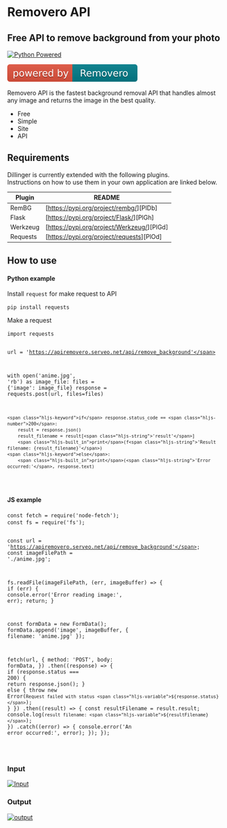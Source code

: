<h1 class="code-line" data-line-start=0 data-line-end=1 ><a id="Removero_API_0"></a>Removero API</h1>
<h2 class="code-line" data-line-start=1 data-line-end=2 ><a id="__Free___API_to_remove_background_from_your_photo_1"></a><strong>Free</strong> API to remove background from your photo</h2>
<p class="has-line-data" data-line-start="3" data-line-end="4"><a href="https://www.python.org/"><img src="https://www.python.org/static/img/psf-logo@2x.png" alt="Python Powered"></a></p>
<p class="has-line-data" data-line-start="5" data-line-end="6"><a href="https://removero.serveo.net/"><img src="https://raw.githubusercontent.com/fandercompany/removero-api/main/build.svg" alt="Build Status"></a></p>
<p class="has-line-data" data-line-start="7" data-line-end="8">Removero API is the fastest background removal API that handles almost any image and returns the image in the best quality.</p>
<ul>
<li class="has-line-data" data-line-start="9" data-line-end="10">Free</li>
<li class="has-line-data" data-line-start="10" data-line-end="11">Simple</li>
<li class="has-line-data" data-line-start="11" data-line-end="12">Site</li>
<li class="has-line-data" data-line-start="12" data-line-end="14">API</li>
</ul>
<h2 class="code-line" data-line-start=14 data-line-end=15 ><a id="Requirements_14"></a>Requirements</h2>
<p class="has-line-data" data-line-start="16" data-line-end="18">Dillinger is currently extended with the following plugins.<br>
Instructions on how to use them in your own application are linked below.</p>
<table class="table table-striped table-bordered">
<thead>
<tr>
<th>Plugin</th>
<th>README</th>
</tr>
</thead>
<tbody>
<tr>
<td>RemBG</td>
<td>[<a href="https://pypi.org/project/rembg/">https://pypi.org/project/rembg/</a>][PlDb]</td>
</tr>
<tr>
<td>Flask</td>
<td>[<a href="https://pypi.org/project/Flask/">https://pypi.org/project/Flask/</a>][PlGh]</td>
</tr>
<tr>
<td>Werkzeug</td>
<td>[<a href="https://pypi.org/project/Werkzeug/">https://pypi.org/project/Werkzeug/</a>][PlGd]</td>
</tr>
<tr>
<td>Requests</td>
<td>[<a href="https://pypi.org/project/requests">https://pypi.org/project/requests</a>][PlOd]</td>
</tr>
</tbody>
</table>
<h2 class="code-line" data-line-start=26 data-line-end=27 ><a id="How_to_use_26"></a>How to use</h2>
<h4 class="code-line" data-line-start=27 data-line-end=28 ><a id="Python_example_27"></a>Python example</h4>
<p class="has-line-data" data-line-start="29" data-line-end="30">Install <code>request</code> for make request to API</p>
<pre><code class="has-line-data" data-line-start="32" data-line-end="34" class="language-sh">pip install requests
</code></pre>
<p class="has-line-data" data-line-start="35" data-line-end="36">Make a request</p>
<pre><code class="has-line-data" data-line-start="38" data-line-end="53" class="language-sh">import requests

url = <span class="hljs-string">'https://apiremovero.serveo.net/api/remove_background'</span>

with open(<span class="hljs-string">'anime.jpg'</span>, <span class="hljs-string">'rb'</span>) as image_file:
    files = {<span class="hljs-string">'image'</span>: image_file}
    response = requests.post(url, files=files)

    <span class="hljs-keyword">if</span> response.status_code == <span class="hljs-number">200</span>:
        result = response.json()
        result_filename = result[<span class="hljs-string">'result'</span>]
        <span class="hljs-built_in">print</span>(f<span class="hljs-string">'Result filename: {result_filename}'</span>)
    <span class="hljs-keyword">else</span>:
        <span class="hljs-built_in">print</span>(<span class="hljs-string">'Error occurred:'</span>, response.text)
</code></pre>
<h4 class="code-line" data-line-start=54 data-line-end=55 ><a id="JS_example_54"></a>JS example</h4>
<pre><code class="has-line-data" data-line-start="57" data-line-end="94" class="language-sh">const fetch = require(<span class="hljs-string">'node-fetch'</span>);
const fs = require(<span class="hljs-string">'fs'</span>);

const url = <span class="hljs-string">'https://apiremovero.serveo.net/api/remove_background'</span>;
const imageFilePath = <span class="hljs-string">'./anime.jpg'</span>;

fs.readFile(imageFilePath, (err, imageBuffer) =&gt; {
  <span class="hljs-keyword">if</span> (err) {
    console.error(<span class="hljs-string">'Error reading image:'</span>, err);
    <span class="hljs-built_in">return</span>;
  }

  const formData = new FormData();
  formData.append(<span class="hljs-string">'image'</span>, imageBuffer, { filename: <span class="hljs-string">'anime.jpg'</span> });

  fetch(url, {
    method: <span class="hljs-string">'POST'</span>,
    body: formData,
  })
    .then((response) =&gt; {
      <span class="hljs-keyword">if</span> (response.status === <span class="hljs-number">200</span>) {
        <span class="hljs-built_in">return</span> response.json();
      } <span class="hljs-keyword">else</span> {
        throw new Error(`Request failed with status <span class="hljs-variable">${response.status}</span>`);
      }
    })
    .then((result) =&gt; {
      const resultFilename = result.result;
      console.log(`result filename: <span class="hljs-variable">${resultFilename}</span>`);
    })
    .catch((error) =&gt; {
      console.error(<span class="hljs-string">'An error occurred:'</span>, error);
    });
});


</code></pre>
<h3 class="code-line" data-line-start=94 data-line-end=95 ><a id="Input_94"></a>Input</h3>
<p class="has-line-data" data-line-start="95" data-line-end="96"><a href="https://apiremovero.serveo.net/static/anime.jpg"><img src="https://apiremovero.serveo.net/static/anime.jpg" alt="Input"></a></p>
<h3 class="code-line" data-line-start=97 data-line-end=98 ><a id="Output_97"></a>Output</h3>
<p class="has-line-data" data-line-start="98" data-line-end="99"><a href="https://apiremovero.serveo.net/static/anime.jpg"><img src="https://apiremovero.serveo.net/static/result_anime.jpg" alt="output"></a></p>
